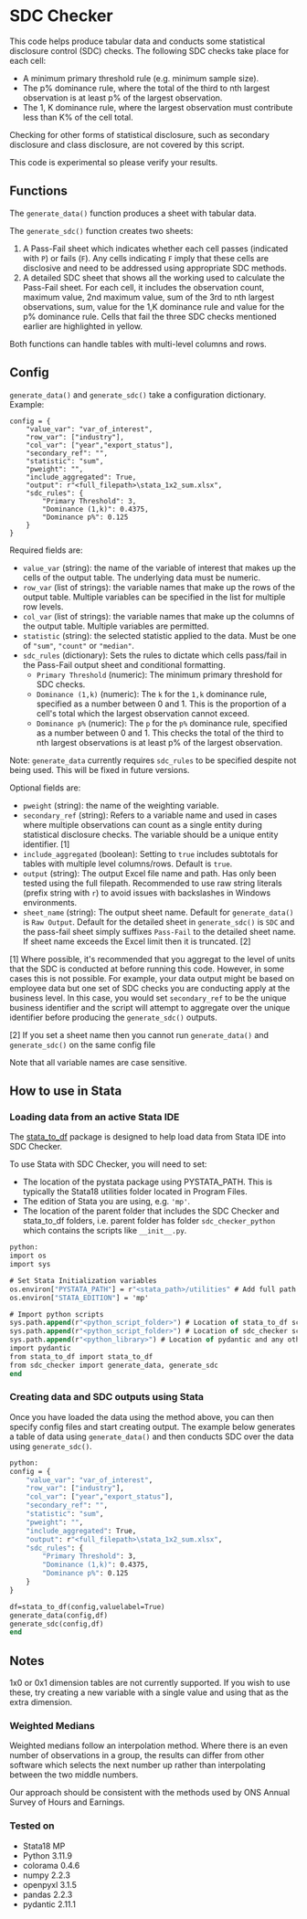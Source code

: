 # SDC Checker

This code helps produce tabular data and conducts some statistical disclosure control (SDC) checks. The following SDC checks take place for each cell:

* A minimum primary threshold rule (e.g. minimum sample size).
* The p% dominance rule, where the total of the third to nth largest observation is at least p% of the largest observation.
* The 1, K dominance rule, where the largest observation must contribute less than K% of the cell total.

Checking for other forms of statistical disclosure, such as secondary disclosure and class disclosure, are not covered by this script.

This code is experimental so please verify your results.

## Functions

The `generate_data()` function produces a sheet with tabular data.

The `generate_sdc()` function creates two sheets:

1. A Pass-Fail sheet which indicates whether each cell passes (indicated with `P`) or fails (`F`). Any cells indicating `F` imply that these cells are disclosive and need to be addressed using appropriate SDC methods.
2. A detailed SDC sheet that shows all the working used to calculate the Pass-Fail sheet. For each cell, it includes the observation count, maximum value, 2nd maximum value, sum of the 3rd to nth largest observations, sum, value for the 1,K dominance rule and value for the p% dominance rule. Cells that fail the three SDC checks mentioned earlier are highlighted in yellow.

Both functions can handle tables with multi-level columns and rows.

## Config

`generate_data()` and `generate_sdc()` take a configuration dictionary. Example:

```
config = {
    "value_var": "var_of_interest",
    "row_var": ["industry"],
    "col_var": ["year","export_status"],
    "secondary_ref": "",
    "statistic": "sum",
    "pweight": "",
    "include_aggregated": True,
    "output": r"<full_filepath>\stata_1x2_sum.xlsx",
    "sdc_rules": {
        "Primary Threshold": 3,
        "Dominance (1,k)": 0.4375,
        "Dominance p%": 0.125
    }
}
```

Required fields are:

* `value_var` (string): the name of the variable of interest that makes up the cells of the output table. The underlying data must be numeric.
* `row_var` (list of strings): the variable names that make up the rows of the output table. Multiple variables can be specified in the list for multiple row levels.
* `col_var` (list of strings): the variable names that make up the columns of the output table. Multiple variables are permitted.
* `statistic` (string): the selected statistic applied to the data. Must be one of `"sum"`, `"count"` or `"median"`.
* `sdc_rules` (dictionary): Sets the rules to dictate which cells pass/fail in the Pass-Fail output sheet and conditional formatting.
  * `Primary Threshold` (numeric): The minimum primary threshold for SDC checks.
  * `Dominance (1,k)` (numeric): The `k` for the `1,k` dominance rule, specified as a number between 0 and 1. This is the proportion of a cell's total which the largest observation cannot exceed.
  * `Dominance p%` (numeric): The `p` for the `p%` dominance rule, specified as a number between 0 and 1. This checks the total of the third to nth largest observations is at least p% of the largest observation.

Note: `generate_data` currently requires `sdc_rules` to be specified despite not being used. This will be fixed in future versions.

Optional fields are:

* `pweight` (string): the name of the weighting variable.
* `secondary_ref` (string): Refers to a variable name and used in cases where multiple observations can count as a single entity during statistical disclosure checks. The variable should be a unique entity identifier. [1]
* `include_aggregated` (boolean): Setting to `true` includes subtotals for tables with multiple level columns/rows. Default is `true`.
* `output` (string): The output Excel file name and path. Has only been tested using the full filepath. Recommended to use raw string literals (prefix string with `r`) to avoid issues with backslashes in Windows environments.
* `sheet_name` (string): The output sheet name. Default for `generate_data()` is `Raw Output`. Default for the detailed sheet in `generate_sdc()` is `SDC` and the pass-fail sheet simply suffixes `Pass-Fail` to the detailed sheet name. If sheet name exceeds the Excel limit then it is truncated. [2]

[1] Where possible, it's recommended that you aggregat to the level of units that the SDC is conducted at before running this code. However, in some cases this is not possible. For example, your data output might be based on employee data but one set of SDC checks you are conducting apply at the business level. In this case, you would set `secondary_ref` to be the unique business identifier and the script will attempt to aggregate over the unique identifier before producing the `generate_sdc()` outputs.

[2] If you set a sheet name then you cannot run `generate_data()` and `generate_sdc()` on the same config file

Note that all variable names are case sensitive.

## How to use in Stata

### Loading data from an active Stata IDE

The [stata_to_df](https://github.com/jameskhblack/stata_to_df) package is designed to help load data from Stata IDE into SDC Checker.

To use Stata with SDC Checker, you will need to set:

* The location of the pystata package using PYSTATA_PATH. This is typically the Stata18 utilities folder located in Program Files.
* The edition of Stata you are using, e.g. `'mp'`.
* The location of the parent folder that includes the SDC Checker and stata_to_df folders, i.e. parent folder has folder `sdc_checker_python` which contains the scripts like `__init__.py`.

```stata
python:
import os
import sys

# Set Stata Initialization variables
os.environ["PYSTATA_PATH"] = r"<stata_path>/utilities" # Add full path to Stata18 utilities folder
os.environ["STATA_EDITION"] = 'mp'

# Import python scripts
sys.path.append(r"<python_script_folder>") # Location of stata_to_df script folder
sys.path.append(r"<python_script_folder>") # Location of sdc_checker script folder
sys.path.append(r"<python_library>") # Location of pydantic and any other requirements that are not installed
import pydantic
from stata_to_df import stata_to_df
from sdc_checker import generate_data, generate_sdc
end
```

### Creating data and SDC outputs using Stata

Once you have loaded the data using the method above, you can then specify config files and start creating output. The example below generates a table of data using `generate_data()` and then conducts SDC over the data using `generate_sdc()`.

```stata
python:
config = {
    "value_var": "var_of_interest",
    "row_var": ["industry"],
    "col_var": ["year","export_status"],
    "secondary_ref": "",
    "statistic": "sum",
    "pweight": "",
    "include_aggregated": True,
    "output": r"<full_filepath>\stata_1x2_sum.xlsx",
    "sdc_rules": {
        "Primary Threshold": 3,
        "Dominance (1,k)": 0.4375,
        "Dominance p%": 0.125
    }
}

df=stata_to_df(config,valuelabel=True)
generate_data(config,df)
generate_sdc(config,df)
end
```

## Notes

1x0 or 0x1 dimension tables are not currently supported. If you wish to use these, try creating a new variable with a single value and using that as the extra dimension.

### Weighted Medians

Weighted medians follow an interpolation method. Where there is an even number of observations in a group, the results can differ from other software which selects the next number up rather than interpolating between the two middle numbers.

Our approach should be consistent with the methods used by ONS Annual Survey of Hours and Earnings.

### Tested on

* Stata18 MP
* Python 3.11.9
* colorama 0.4.6
* numpy 2.2.3
* openpyxl 3.1.5
* pandas 2.2.3
* pydantic 2.11.1
